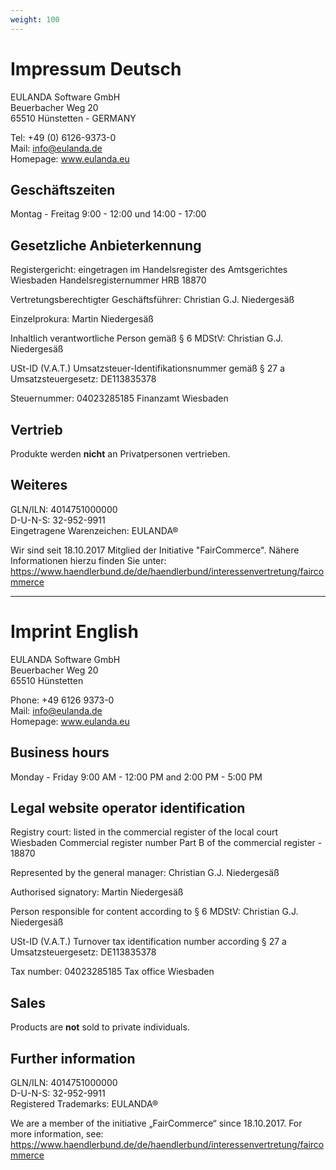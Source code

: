 ```yaml
---
weight: 100
---
```


# Impressum Deutsch

EULANDA Software GmbH<br />Beuerbacher Weg 20<br />65510 Hünstetten - GERMANY

Tel: +49 (0) 6126-9373-0<br />Mail: info@eulanda.de<br />Homepage: www.eulanda.eu

## Geschäftszeiten

Montag - Freitag 9:00 - 12:00 und 14:00 - 17:00

## Gesetzliche Anbieterkennung

Registergericht: eingetragen im Handelsregister des Amtsgerichtes Wiesbaden Handelsregisternummer HRB 18870

Vertretungsberechtigter Geschäftsführer: Christian G.J. Niedergesäß

Einzelprokura: Martin Niedergesäß

Inhaltlich verantwortliche Person gemäß § 6 MDStV: Christian G.J. Niedergesäß

USt-ID (V.A.T.) Umsatzsteuer-Identifikationsnummer gemäß § 27 a Umsatzsteuergesetz: DE113835378

Steuernummer: 04023285185 Finanzamt Wiesbaden

## Vertrieb

Produkte werden **nicht** an Privatpersonen vertrieben.

## Weiteres

GLN/ILN: 4014751000000<br />D-U-N-S: 32-952-9911<br />Eingetragene Warenzeichen: EULANDA®

Wir sind seit 18.10.2017 Mitglied der Initiative "FairCommerce".
Nähere Informationen hierzu finden Sie unter:
https://www.haendlerbund.de/de/haendlerbund/interessenvertretung/faircommerce

<hr>

# Imprint English

EULANDA Software GmbH<br />Beuerbacher Weg 20<br />65510 Hünstetten

Phone: +49 6126 9373-0<br />Mail: info@eulanda.de<br />Homepage: www.eulanda.eu

## Business hours

Monday - Friday 9:00 AM - 12:00 PM and 2:00 PM - 5:00 PM

## Legal website operator identification

Registry court: listed in the commercial register of the local court Wiesbaden Commercial register number Part B of the commercial register - 18870

Represented by the general manager: Christian G.J. Niedergesäß

Authorised signatory: Martin Niedergesäß

Person responsible for content according to § 6 MDStV: Christian G.J. Niedergesäß

USt-ID (V.A.T.) Turnover tax identification number according § 27 a Umsatzsteuergesetz: DE113835378

Tax number: 04023285185 Tax office Wiesbaden

## Sales 

Products are **not** sold to private individuals.

## Further information

GLN/ILN: 4014751000000<br />D-U-N-S: 32-952-9911<br />Registered Trademarks: EULANDA®

We are a member of the initiative „FairCommerce“ since 18.10.2017.
For more information, see: 
https://www.haendlerbund.de/de/haendlerbund/interessenvertretung/faircommerce